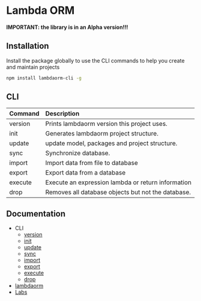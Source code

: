 # Lambda ORM

**IMPORTANT: the library is in an Alpha version!!!**

## Installation

Install the package globally to use the CLI commands to help you create and maintain projects

```sh
npm install lambdaorm-cli -g
```

## CLI

| Command    	| Description                                  									  |
|:------------|:----------------------------------------------------------------|
|	version	 		| Prints lambdaorm version this project uses.											|
|	init				| Generates lambdaorm project structure.													|
|	update			| update model, packages and project structure.										|
|	sync				|	Synchronize database.																						|
|	import			| Import data from file to database																|
|	export			| Export data from a database 																		|
|	execute			| Execute an expression lambda or return information							|
|	drop				|	Removes all database objects but not the database.							|

## Documentation

- CLI
	- [version](https://github.com/FlavioLionelRita/lambdaorm-cli/wiki/Version)
	- [init](https://github.com/FlavioLionelRita/lambdaorm-cli/wiki/Init)
	- [update](https://github.com/FlavioLionelRita/lambdaorm-cli/wiki/Update)
	- [sync](https://github.com/FlavioLionelRita/lambdaorm-cli/wiki/Sync)
	- [import](https://github.com/FlavioLionelRita/lambdaorm-cli/wiki/Import)
	- [export](https://github.com/FlavioLionelRita/lambdaorm-cli/wiki/Export)
	- [execute](https://github.com/FlavioLionelRita/lambdaorm-cli/wiki/Execute)
	- [drop](https://github.com/FlavioLionelRita/lambdaorm-cli/wiki/Drop)
- [lambdaorm](https://github.com/FlavioLionelRita/lambdaorm)
- [Labs](https://github.com/FlavioLionelRita/lambdaorm-cli/wiki/Labs)
